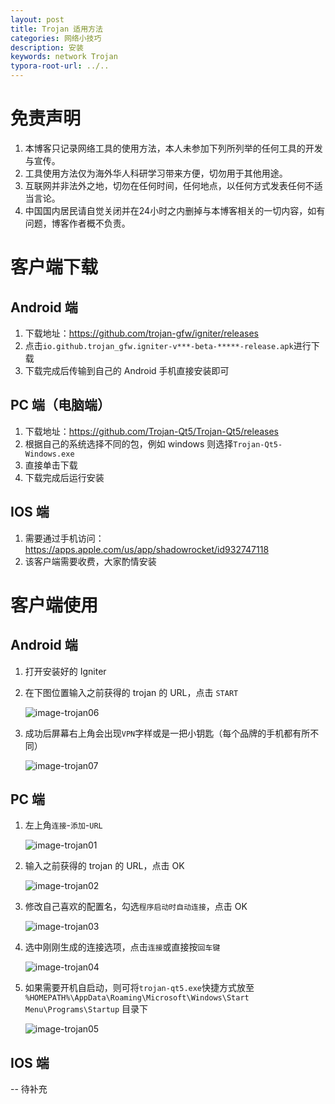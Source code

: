 ```yaml
---
layout: post 
title: Trojan 适用方法
categories: 网络小技巧
description: 安装
keywords: network Trojan
typora-root-url: ../..
---
```


# 免责声明
1. 本博客只记录网络工具的使用方法，本人未参加下列所列举的任何工具的开发与宣传。
2. 工具使用方法仅为海外华人科研学习带来方便，切勿用于其他用途。
3. 互联网并非法外之地，切勿在任何时间，任何地点，以任何方式发表任何不适当言论。
4. 中国国内居民请自觉关闭并在24小时之内删掉与本博客相关的一切内容，如有问题，博客作者概不负责。

# 客户端下载
## Android 端
1. 下载地址：https://github.com/trojan-gfw/igniter/releases
2. 点击`io.github.trojan_gfw.igniter-v***-beta-*****-release.apk`进行下载
3. 下载完成后传输到自己的 Android 手机直接安装即可

## PC 端（电脑端）
1. 下载地址：https://github.com/Trojan-Qt5/Trojan-Qt5/releases
2. 根据自己的系统选择不同的包，例如 windows 则选择`Trojan-Qt5-Windows.exe`
3. 直接单击下载
4. 下载完成后运行安装


## IOS 端
1. 需要通过手机访问：https://apps.apple.com/us/app/shadowrocket/id932747118
2. 该客户端需要收费，大家酌情安装

# 客户端使用
## Android 端
1. 打开安装好的 Igniter
2. 在下图位置输入之前获得的 trojan 的 URL，点击 `START`

    ![image-trojan06](/images/posts/network/trojan01/trojan6.png)

3. 成功后屏幕右上角会出现`VPN`字样或是一把小钥匙（每个品牌的手机都有所不同）

    ![image-trojan07](/images/posts/network/trojan01/trojan7.png)

## PC 端
1. 左上角`连接`-`添加`-`URL`

    ![image-trojan01](/images/posts/network/trojan01/trojan1.png)

2. 输入之前获得的 trojan 的 URL，点击 OK

    ![image-trojan02](/images/posts/network/trojan01/trojan2.png)

3. 修改自己喜欢的配置名，勾选`程序启动时自动连接`，点击 OK

    ![image-trojan03](/images/posts/network/trojan01/trojan3.png)

4. 选中刚刚生成的连接选项，点击`连接`或直接按`回车键`

    ![image-trojan04](/images/posts/network/trojan01/trojan4.png)

5. 如果需要开机自启动，则可将`trojan-qt5.exe`快捷方式放至 `%HOMEPATH%\AppData\Roaming\Microsoft\Windows\Start Menu\Programs\Startup` 目录下

    ![image-trojan05](/images/posts/network/trojan01/trojan5.png)

## IOS 端
-- 待补充

